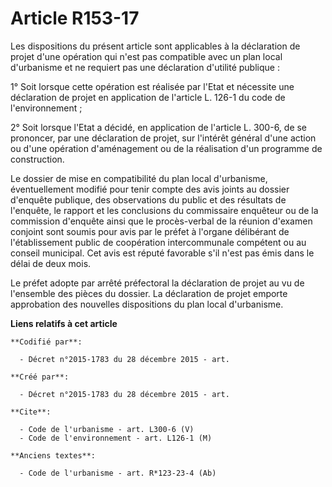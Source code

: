 # Article R153-17

Les dispositions du présent article sont applicables à la déclaration de projet d'une opération qui n'est pas compatible avec
un plan local d'urbanisme et ne requiert pas une déclaration d'utilité publique : 

1° Soit lorsque cette opération est réalisée par l'Etat et nécessite une déclaration de projet en application de l'article L.
126-1 du code de l'environnement ; 

2° Soit lorsque l'Etat a décidé, en application de l'article L. 300-6, de se prononcer, par une déclaration de projet, sur
l'intérêt général d'une action ou d'une opération d'aménagement ou de la réalisation d'un programme de construction. 

Le dossier de mise en compatibilité du plan local d'urbanisme, éventuellement modifié pour tenir compte des avis joints au
dossier d'enquête publique, des observations du public et des résultats de l'enquête, le rapport et les conclusions du
commissaire enquêteur ou de la commission d'enquête ainsi que le procès-verbal de la réunion d'examen conjoint sont soumis
pour avis par le préfet à l'organe délibérant de l'établissement public de coopération intercommunale compétent ou au conseil
municipal. Cet avis est réputé favorable s'il n'est pas émis dans le délai de deux mois. 

Le préfet adopte par arrêté préfectoral la déclaration de projet au vu de l'ensemble des pièces du dossier. La déclaration de
projet emporte approbation des nouvelles dispositions du plan local d'urbanisme.

**Liens relatifs à cet article**

	**Codifié par**:

	  - Décret n°2015-1783 du 28 décembre 2015 - art.

	**Créé par**:

	  - Décret n°2015-1783 du 28 décembre 2015 - art.

	**Cite**:

	  - Code de l'urbanisme - art. L300-6 (V)
	  - Code de l'environnement - art. L126-1 (M)

	**Anciens textes**:

	  - Code de l'urbanisme - art. R*123-23-4 (Ab)
